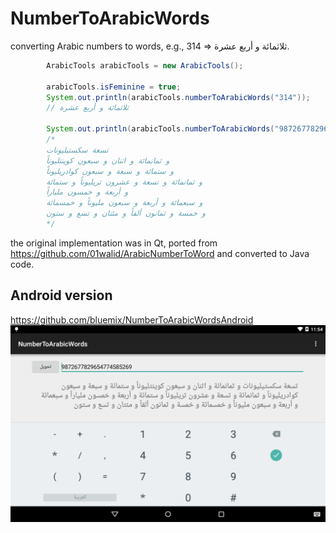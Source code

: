 # NumberToArabicWords
converting Arabic numbers to words, e.g., 314 => ثلاثمائة و أربع عشرة.

```java
        ArabicTools arabicTools = new ArabicTools();

        arabicTools.isFeminine = true;
        System.out.println(arabicTools.numberToArabicWords("314")); 
        // ثلاثمائة و أربع عشرة 
        
        System.out.println(arabicTools.numberToArabicWords("9872677829654774585269"));
        /*
        تسعة سكستيليونات
        و ثمانمائة و اثنان و سبعون كوينتليوناً 
        و ستمائة و سبعة و سبعون كوادريليوناً 
        و ثمانمائة و تسعة و عشرون تريليوناً و ستمائة 
        و أربعة و خمسون ملياراً 
        و سبعمائة و أربعة و سبعون مليوناً و خمسمائة 
        و خمسة و ثمانون ألفاً و مئتان و تسع و ستون 
        */

```

the original implementation was in Qt, ported from https://github.com/01walid/ArabicNumberToWord and converted to Java code.

Android version
----
https://github.com/bluemix/NumberToArabicWordsAndroid
![ArabicNumberToWords](https://github.com/bluemix/NumberToArabicWordsAndroid/blob/master/device-2015-08-23-235431.png?raw=true)
